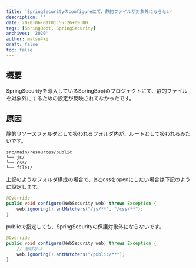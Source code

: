 ```yaml
---
title: 'SpringSecurityのconfigureにて、静的ファイルが対象外にならない'
description: ''
date: 2020-06-01T01:55:26+09:00
tags: [SpringBoot, SpringSecurity]
archives: '2020'
author: matsu4ki
draft: false
toc: false
---
```


## 概要

SpringSecurityを導入しているSpringBootのプロジェクトにて、静的ファイルを対象外にするための設定が反映されてなかったです。

## 原因

静的リソースフォルダとして扱われるフォルダ内が、ルートとして扱われるみたいです。

```shell
src/main/resources/public
└── js/
└── css/
└── file1/
```

上記のようなフォルダ構成の場合で、jsとcssをopenにしたい場合は下記のように設定します。

```java
@Override
public void configure(WebSecurity web) throws Exception {
    web.ignoring().antMatchers("/js/**", "/css/**");
}
```

publicで指定しても、SpringSecurityの保護対象外にならないです。

```java
@Override
public void configure(WebSecurity web) throws Exception {
    // 意味ない
    web.ignoring().antMatchers("/public/**");
}
```
